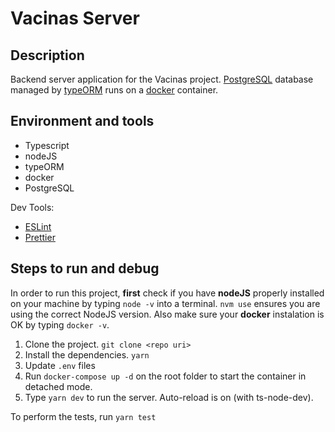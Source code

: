 # Vacinas Server

## Description

Backend server application for the Vacinas project. [PostgreSQL](https://www.postgresql.org/about/) database managed by [typeORM](https://typeorm.io/#/) runs on a [docker](https://www.docker.com/) container.

## Environment and tools

- Typescript
- nodeJS
- typeORM
- docker
- PostgreSQL

Dev Tools:

- [ESLint](https://www.npmjs.com/package/eslint)
- [Prettier](https://www.npmjs.com/package/prettier)

## Steps to run and debug

In order to run this project, **first** check if you have **nodeJS** properly installed on your machine by typing `node -v` into a terminal. `nvm use` ensures you are using the correct NodeJS version. Also make sure your **docker** instalation is OK by typing `docker -v`.

1. Clone the project. `git clone <repo uri>`
2. Install the dependencies. `yarn`
3. Update `.env` files
4. Run `docker-compose up -d` on the root folder to start the container in detached mode.
5. Type `yarn dev` to run the server. Auto-reload is on (with ts-node-dev).

To perform the tests, run `yarn test`
